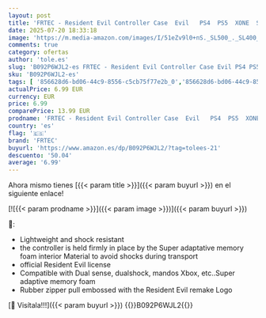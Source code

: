 ```yaml
---
layout: post
title: 'FRTEC - Resident Evil Controller Case  Evil   PS4  PS5  XONE  SERIES X  STADIA  SWITCH '
date: 2025-07-20 18:33:18
image: 'https://m.media-amazon.com/images/I/51eZv9l0+nS._SL500_._SL400_.jpg'
comments: true
category: ofertas
author: 'tole.es'
slug: 'B092P6WJL2-es FRTEC - Resident Evil Controller Case Evil PS4 PS5 XONE...'
sku: 'B092P6WJL2-es'
tags: [ '856628d6-bd06-44c9-8556-c5cb75f77e2b_0','856628d6-bd06-44c9-8556-c5cb75f77e2b_3701','856628d6-bd06-44c9-8556-c5cb75f77e2b_8201','Accesorios','Accesorios para PS4, Xbox One y Nintendo Switch','Accesorios para PlayStation 4','Arborist Merchandising Root','Hardware y juegos para Nintendo Switch','Hardware y juegos para PlayStation 4','Hardware y juegos para PlayStation 5','Hardware y juegos para Xbox One','Hardware y juegos para Xbox Series X y S','Self Service','Special Features Stores','Videojuegos','frtec','ps4','ps5','🇪🇸', ]
actualPrice: 6.99 EUR
currency: EUR
price: 6.99
comparePrice: 13.99 EUR
prodname: 'FRTEC - Resident Evil Controller Case  Evil   PS4  PS5  XONE  SERIES X  STADIA  SWITCH '
country: 'es'
flag: '🇪🇸'
brand: 'FRTEC'
buyurl: 'https://www.amazon.es/dp/B092P6WJL2/?tag=tolees-21'
descuento: '50.04'
average: '6.99'
---
```


Ahora mismo tienes [{{< param title >}}]({{< param buyurl >}}) en el siguiente enlace!

[![{{< param prodname >}}]({{< param image >}})]({{< param buyurl >}})

🔎:

- Lightweight and shock resistant
- the controller is held firmly in place by the Super adaptative memory foam interior Material to avoid shocks during transport
- official Resident Evil license
- Compatible with Dual sense, dualshock, mandos Xbox, etc..Super adaptive memory foam
- Rubber zipper pull embossed with the Resident Evil remake Logo

[🛒 Visítala!!!]({{< param buyurl >}})
{{<world>}}B092P6WJL2{{</world>}}
